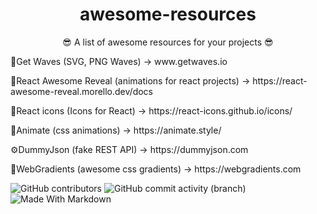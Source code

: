 <div align="center"><h1>awesome-resources</h1></div>
<div align="center"><p>😎 A list of awesome resources for your projects 😎<p></div>
<div>
<p>🌊Get Waves (SVG, PNG Waves) -> www.getwaves.io</p>
<p>🎉React Awesome Reveal (animations for react projects) -> https://react-awesome-reveal.morello.dev/docs</p>
<p>🎨React icons (Icons for React) -> https://react-icons.github.io/icons/</p>
<p>🌌Animate (css animations) -> https://animate.style/</p>
<p>⚙DummyJson (fake REST API) -> https://dummyjson.com</p>
<p>🎨WebGradients (awesome css gradients) -> https://webgradients.com</p>
</div>

![GitHub contributors](https://img.shields.io/github/contributors/DevDario/awesome-resources)
![GitHub commit activity (branch)](https://img.shields.io/github/commit-activity/t/DevDario/awesome-resources)
![Made With Markdown](https://img.shields.io/badge/Made%20with-Markdown-1f425f.svg)
